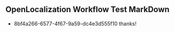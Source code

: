 ## OpenLocalization Workflow Test MarkDown
* 8bf4a266-6577-4f67-9a59-dc4e3d555f10 thanks!

<!--HONumber=Jul16_HO3-->


